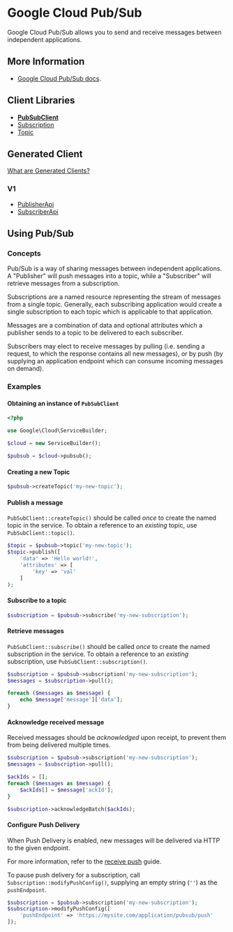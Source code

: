 # Google Cloud Pub/Sub

Google Cloud Pub/Sub allows you to send and receive messages between independent
applications.

## More Information

* [Google Cloud Pub/Sub docs](https://cloud.google.com/pubsub/docs/).

## Client Libraries

* [**PubSubClient**](https://googlecloudplatform.github.io/google-cloud-php/#/docs/latest/pubsub/pubsubclient)
* [Subscription](https://googlecloudplatform.github.io/google-cloud-php/#/docs/latest/pubsub/subscription)
* [Topic](https://googlecloudplatform.github.io/google-cloud-php/#/docs/latest/pubsub/topic)

## Generated Client

[What are Generated Clients?](https://googlecloudplatform.github.io/google-cloud-php/#/docs/latest/guides/generated-client)

### V1

* [PublisherApi](https://googlecloudplatform.github.io/google-cloud-php/#/docs/latest/pubsub/v1/publisherapi)
* [SubscriberApi](https://googlecloudplatform.github.io/google-cloud-php/#/docs/latest/pubsub/v1/subscriberapi)

## Using Pub/Sub

### Concepts

Pub/Sub is a way of sharing messages between independent applications. A
"Publisher" will push messages into a topic, while a "Subscriber" will retrieve
messages from a subscription.

Subscriptions are a named resource representing the stream of messages from a
single topic. Generally, each subscribing application would create a single
subscription to each topic which is applicable to that application.

Messages are a combination of data and optional attributes which a publisher
sends to a topic to be delivered to each subscriber.

Subscribers may elect to receive messages by pulling (i.e. sending a request,
to which the response contains all new messages), or by push (by supplying an
application endpoint which can consume incoming messages on demand).

### Examples

#### Obtaining an instance of `PubSubClient`

```php
<?php

use Google\Cloud\ServiceBuilder;

$cloud = new ServiceBuilder();

$pubsub = $cloud->pubsub();
```

#### Creating a new Topic

```php
$pubsub->createTopic('my-new-topic');
```

#### Publish a message

`PubSubClient::createTopic()` should be called *once* to create the named topic
in the service. To obtain a reference to an *existing* topic, use
`PubSubClient::topic()`.

```php
$topic = $pubsub->topic('my-new-topic');
$topic->publish([
    'data' => 'Hello world!',
    'attributes' => [
        'key' => 'val'
    ]
);
```

#### Subscribe to a topic

```php
$subscription = $pubsub->subscribe('my-new-subscription');
```

#### Retrieve messages

`PubSubClient::subscribe()` should be called *once* to create the named
subscription in the service. To obtain a reference to an *existing*
subscription, use `PubSubClient::subscription()`.

```php
$subscription = $pubsub->subscription('my-new-subscription');
$messages = $subscription->pull();

foreach ($messages as $message) {
    echo $message['message']['data'];
}
```

#### Acknowledge received message

Received messages should be *acknowledged* upon receipt, to prevent them from
being delivered multiple times.

```php
$subscription = $pubsub->subscription('my-new-subscription');
$messages = $subscription->pull();

$ackIds = [];
foreach ($messages as $message) {
    $ackIds[] = $message['ackId'];
}

$subscription->acknowledgeBatch($ackIds);
```

#### Configure Push Delivery

When Push Delivery is enabled, new messages will be delivered via HTTP to the
given endpoint.

For more information, refer to the [receive push](https://cloud.google.com/pubsub/docs/subscriber#receive_push)
guide.

To pause push delivery for a subscription, call
`Subscription::modifyPushConfig()`, supplying an empty string (`''`) as the
`pushEndpoint`.

```php
$subscription = $pubsub->subscription('my-new-subscription');
$subscription->modifyPushConfig([
    'pushEndpoint' => 'https://mysite.com/application/pubsub/push'
]);
```
